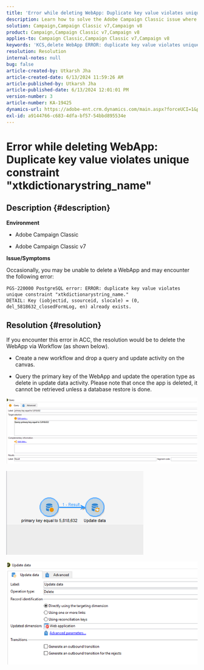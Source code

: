 ```yaml
---
title: 'Error while deleting WebApp: Duplicate key value violates unique constraint "xtkdictionarystring_name"'
description: Learn how to solve the Adobe Campaign Classic issue where you may be unable to delete a Web Application.
solution: Campaign,Campaign Classic v7,Campaign v8
product: Campaign,Campaign Classic v7,Campaign v8
applies-to: Campaign Classic,Campaign Classic v7,Campaign v8
keywords: 'KCS,delete WebApp ERROR: duplicate key value violates unique constraint "xtkdictionarystring_name"'
resolution: Resolution
internal-notes: null
bug: false
article-created-by: Utkarsh Jha
article-created-date: 6/13/2024 11:59:26 AM
article-published-by: Utkarsh Jha
article-published-date: 6/13/2024 12:01:01 PM
version-number: 3
article-number: KA-19425
dynamics-url: https://adobe-ent.crm.dynamics.com/main.aspx?forceUCI=1&pagetype=entityrecord&etn=knowledgearticle&id=c9c2c35d-7c29-ef11-840a-00224808decd
exl-id: a9144766-c683-4dfa-bf57-54bbd895534e
---
```

# Error while deleting WebApp: Duplicate key value violates unique constraint "xtkdictionarystring_name"

## Description {#description}


<b>Environment</b>

- Adobe Campaign Classic

- Adobe Campaign Classic v7

<b>Issue/Symptoms</b>

Occasionally, you may be unable to delete a WebApp and may encounter the following error:




```
PGS-220000 PostgreSQL error: ERROR: duplicate key value violates unique constraint "xtkdictionarystring_name."
DETAIL: Key (iobjectid, ssourceid, slocale) = (0, del_5818632_closedFormLog, en) already exists.
```





## Resolution {#resolution}


If you encounter this error in ACC, the resolution would be to delete the WebApp via Workflow (as shown below).

- Create a new workflow and drop a query and update activity on the canvas.

- Query the primary key of the WebApp and update the operation type as delete in update data activity. Please note that once the app is deleted, it cannot be retrieved unless a database restore is done.

![](assets/5cd987f7-8acf-ec11-a7b5-0022480a8e40.png)

![](assets/bf56c710-8bcf-ec11-a7b5-0022480a8e40.png)



![](assets/da9b0818-8bcf-ec11-a7b5-0022480a8e40.png)
